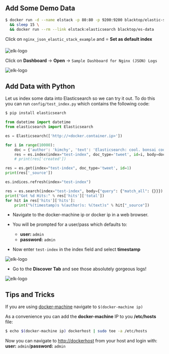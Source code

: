 ## Add Some Demo Data

```bash
$ docker run -d --name elstack -p 80:80 -p 9200:9200 blacktop/elastic-stack:geoip \
  && sleep 15 \
  && docker run --rm --link elstack:elasticsearch blacktop/es-data
```

Click on `nginx_json_elastic_stack_example` and :star: **Set as default index**  

![elk-logo](https://raw.githubusercontent.com/blacktop/docker-elk/master/docs/img/add-data-index.png)

Click on **Dashboard** -> **Open** -> `Sample Dashboard for Nginx (JSON) Logs`  

![elk-logo](https://raw.githubusercontent.com/blacktop/docker-elk/master/docs/img/add-data-dashboard.png)

## Add Data with Python

Let us index some data into Elasticsearch so we can try it out. To do this you can run `config/test_index.py` which contains the following code:

```bash
$ pip install elasticsearch
```

```python
from datetime import datetime
from elasticsearch import Elasticsearch

es = Elasticsearch(['http://<docker.container.ip>'])

for i in range(10000):
    doc = {'author': 'kimchy', 'text': 'Elasticsearch: cool. bonsai cool.', 'timestamp': datetime.now()}
    res = es.index(index="test-index", doc_type='tweet', id=i, body=doc)
    # print(res['created'])

res = es.get(index="test-index", doc_type='tweet', id=1)
print(res['_source'])

es.indices.refresh(index="test-index")

res = es.search(index="test-index", body={"query": {"match_all": {}}})
print("Got %d Hits:" % res['hits']['total'])
for hit in res['hits']['hits']:
    print("%(timestamp)s %(author)s: %(text)s" % hit["_source"])
```

-	Navigate to the docker-machine ip or docker ip in a web browser.
-	You will be prompted for a user/pass which defaults to:

	-	**user:** `admin`
	-	**password:** `admin`

-	Now enter `test-index` in the index field and select **timestamp**

![elk-logo](https://raw.githubusercontent.com/blacktop/docker-elk/master/docs/img/timestamp.png)

-	Go to the **Discover Tab** and see those absolutely gorgeous logs!

![elk-logo](https://raw.githubusercontent.com/blacktop/docker-elk/master/docs/img/python-data.png)

## Tips and Tricks

If you are using [docker-machine](https://docs.docker.com/machine/) navigate to `$(docker-machine ip)`

As a convenience you can add the **docker-machine** IP to you **/etc/hosts** file:

```bash
$ echo $(docker-machine ip) dockerhost | sudo tee -a /etc/hosts
```

Now you can navigate to [http://dockerhost](http://dockerhost) from your host and login with: **user:** `admin`/**password:** `admin`
